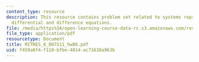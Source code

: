 ```yaml
---
content_type: resource
description: This resource contains problem set related to systems represented by
  differential and difference equations.
file: /media/https%3A/open-learning-course-data-rc.s3.amazonaws.com/res-6-007-signals-and-systems-spring-2011/f459a0f4f110bfbe4014ac71638a963b_MITRES_6_007S11_hw06.pdf
file_type: application/pdf
resourcetype: Document
title: MITRES_6_007S11_hw06.pdf
uid: f459a0f4-f110-bfbe-4014-ac71638a963b
---
```

